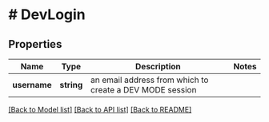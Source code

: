 # # DevLogin

## Properties

Name | Type | Description | Notes
------------ | ------------- | ------------- | -------------
**username** | **string** | an email address from which to create a DEV MODE session |

[[Back to Model list]](../../README.md#models) [[Back to API list]](../../README.md#endpoints) [[Back to README]](../../README.md)
